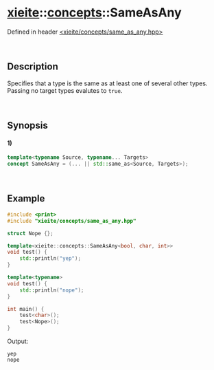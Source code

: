 # [xieite](../../xieite.md)\:\:[concepts](../../concepts.md)\:\:SameAsAny
Defined in header [<xieite/concepts/same_as_any.hpp>](../../../include/xieite/concepts/same_as_any.hpp)

&nbsp;

## Description
Specifies that a type is the same as at least one of several other types. Passing no target types evalutes to `true`.

&nbsp;

## Synopsis
#### 1)
```cpp
template<typename Source, typename... Targets>
concept SameAsAny = (... || std::same_as<Source, Targets>);
```

&nbsp;

## Example
```cpp
#include <print>
#include "xieite/concepts/same_as_any.hpp"

struct Nope {};

template<xieite::concepts::SameAsAny<bool, char, int>>
void test() {
    std::println("yep");
}

template<typename>
void test() {
    std::println("nope");
}

int main() {
    test<char>();
    test<Nope>();
}
```
Output:
```
yep
nope
```
